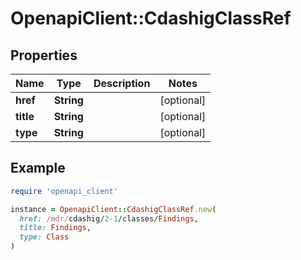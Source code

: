 # OpenapiClient::CdashigClassRef

## Properties

| Name | Type | Description | Notes |
| ---- | ---- | ----------- | ----- |
| **href** | **String** |  | [optional] |
| **title** | **String** |  | [optional] |
| **type** | **String** |  | [optional] |

## Example

```ruby
require 'openapi_client'

instance = OpenapiClient::CdashigClassRef.new(
  href: /mdr/cdashig/2-1/classes/Findings,
  title: Findings,
  type: Class
)
```

